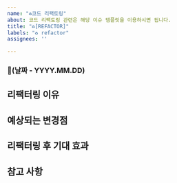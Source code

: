 ```yaml
---
name: "♻️코드 리팩토링"
about: 코드 리팩토링 관련은 해당 이슈 템플릿을 이용하시면 됩니다.
title: "♻️[REFACTOR]"
labels: "♻️ refactor"
assignees: ''

---
```


### 📅(날짜 -  YYYY.MM.DD)

<!-- 리팩터링이 필요한 코드나 기능에 대한 간략한 설명을 적어주세요. -->

## 리팩터링 이유
<!-- 리팩터링을 진행하려는 명확한 이유를 설명해주세요. 예를 들어, 성능 개선, 가독성 향상, 유지보수 용이성 증가 등이 있습니다. -->

## 예상되는 변경점
<!-- 리팩터링을 통해 변경될 코드의 범위나 로직, 구조 등에 대한 설명을 적어주세요. -->

## 리팩터링 후 기대 효과
<!-- 리팩터링을 통해 기대하는 효과나 이점을 구체적으로 적어주세요. -->

## 참고 사항
<!-- 리팩터링 과정에서 참고할 문서, 이슈, PR 등이 있다면 링크를 포함해주세요. -->

<!-- 기타 리팩터링과 관련된 사항이 있다면 추가해주세요. -->